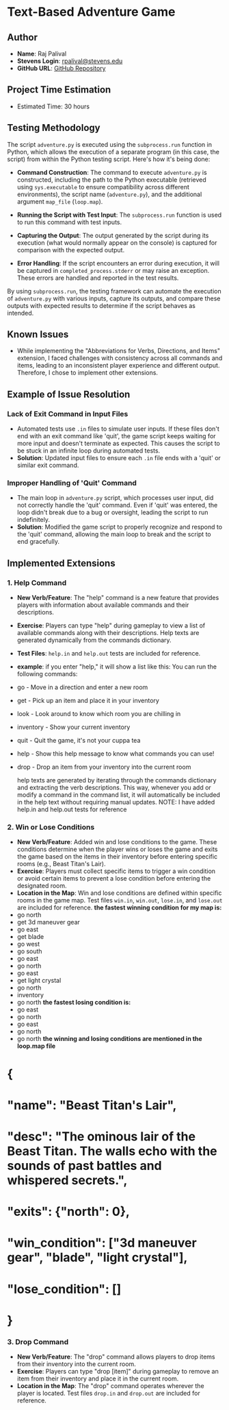 # Text-Based Adventure Game

## Author
- **Name**: Raj Palival
- **Stevens Login**: rpalival@stevens.edu
- **GitHub URL**: [GitHub Repository](https://github.com/rpalival/cs515-project2)

## Project Time Estimation
- Estimated Time: 30 hours

## Testing Methodology
The script `adventure.py` is executed using the `subprocess.run` function in Python, which allows the execution of a separate program (in this case, the script) from within the Python testing script. Here's how it's being done:

- **Command Construction**: The command to execute `adventure.py` is constructed, including the path to the Python executable (retrieved using `sys.executable` to ensure compatibility across different environments), the script name (`adventure.py`), and the additional argument `map_file` (`loop.map`).

- **Running the Script with Test Input**: The `subprocess.run` function is used to run this command with test inputs.

- **Capturing the Output**: The output generated by the script during its execution (what would normally appear on the console) is captured for comparison with the expected output.

- **Error Handling**: If the script encounters an error during execution, it will be captured in `completed_process.stderr` or may raise an exception. These errors are handled and reported in the test results.

By using `subprocess.run`, the testing framework can automate the execution of `adventure.py` with various inputs, capture its outputs, and compare these outputs with expected results to determine if the script behaves as intended.

## Known Issues
- While implementing the "Abbreviations for Verbs, Directions, and Items" extension, I faced challenges with consistency across all commands and items, leading to an inconsistent player experience and different output. Therefore, I chose to implement other extensions.

## Example of Issue Resolution
### Lack of Exit Command in Input Files
- Automated tests use `.in` files to simulate user inputs. If these files don't end with an exit command like 'quit', the game script keeps waiting for more input and doesn't terminate as expected. This causes the script to be stuck in an infinite loop during automated tests.
- **Solution**: Updated input files to ensure each `.in` file ends with a 'quit' or similar exit command.

### Improper Handling of 'Quit' Command
- The main loop in `adventure.py` script, which processes user input, did not correctly handle the 'quit' command. Even if 'quit' was entered, the loop didn't break due to a bug or oversight, leading the script to run indefinitely.
- **Solution**: Modified the game script to properly recognize and respond to the 'quit' command, allowing the main loop to break and the script to end gracefully.

## Implemented Extensions
### 1. Help Command
- **New Verb/Feature**: The "help" command is a new feature that provides players with information about available commands and their descriptions.
- **Exercise**: Players can type "help" during gameplay to view a list of available commands along with their descriptions. Help texts are generated dynamically from the commands dictionary.
- **Test Files**: `help.in` and `help.out` tests are included for reference.
- **example**:
if you enter "help," it will show a list like this:
You can run the following commands:
- go - Move in a direction and enter a new room
- get - Pick up an item and place it in your inventory
- look - Look around to know which room you are chilling in
- inventory - Show your current inventory
- quit - Quit the game, it's not your cuppa tea
- help - Show this help message to know what commands you can use!
- drop - Drop an item from your inventory into the current room

    help texts are generated by iterating through the commands dictionary and extracting the verb descriptions. This way, whenever you add or modify a command in the command list, it will       automatically be included in the help text without requiring manual updates.
    NOTE: I have added help.in and help.out tests for reference



### 2. Win or Lose Conditions
- **New Verb/Feature**: Added win and lose conditions to the game. These conditions determine when the player wins or loses the game and exits the game based on the items in their inventory before entering specific rooms (e.g., Beast Titan's Lair).
- **Exercise**: Players must collect specific items to trigger a win condition or avoid certain items to prevent a lose condition before entering the designated room.
- **Location in the Map**: Win and lose conditions are defined within specific rooms in the game map. Test files `win.in`, `win.out`, `lose.in`, and `lose.out` are included for reference.
**the fastest winning condition for my map is:**
- go north
- get 3d maneuver gear
- go east
- get blade
- go west
- go south
- go east
- go north
- go east
- get light crystal
- go north
- inventory
- go north
**the fastest losing condition is:**
- go east
- go north
- go east
- go north
- go north
**the winning and losing conditions are mentioned in the loop.map file**
# {
#    "name": "Beast Titan's Lair",
#    "desc": "The ominous lair of the Beast Titan. The walls echo with the sounds of past battles and whispered secrets.",
#    "exits": {"north": 0},
#    "win_condition": ["3d maneuver gear", "blade", "light crystal"],
#    "lose_condition": []
# }


### 3. Drop Command
- **New Verb/Feature**: The "drop" command allows players to drop items from their inventory into the current room.
- **Exercise**: Players can type "drop [item]" during gameplay to remove an item from their inventory and place it in the current room.
- **Location in the Map**: The "drop" command operates wherever the player is located. Test files `drop.in` and `drop.out` are included for reference.
